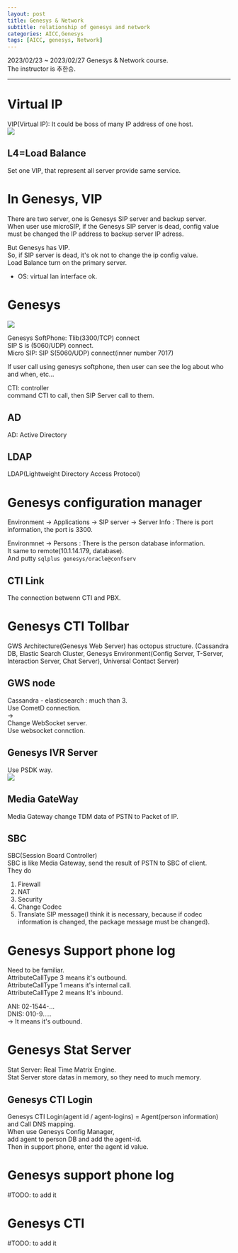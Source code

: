 ```yaml
---
layout: post
title: Genesys & Network
subtitle: relationship of genesys and network
categories: AICC,Genesys
tags: [AICC, genesys, Network]
---
```

  
2023/02/23 ~ 2023/02/27 Genesys & Network course.  
The instructor is 추한승.  
  
-----
# Virtual IP
VIP(Virtual IP): It could be boss of many IP address of one host.  
<img src="https://t1.daumcdn.net/cfile/tistory/998DF73E5C23877321">  
  
## L4=Load Balance  
Set one VIP, that represent all server provide same service.  
  
# In Genesys, VIP
There are two server, one is Genesys SIP server and backup server.  
When user use microSIP, if the Genesys SIP server is dead, config value must be changed the IP address to backup server IP adress.  
  
But Genesys has VIP.  
So, if SIP server is dead, it's ok not to change the ip config value.  
Load Balance turn on the primary server.  
* OS: virtual lan interface ok.  
  
# Genesys
<img src="https://user-images.githubusercontent.com/46213631/220823257-cd0c1fda-ab78-48bb-8ce0-8147964dfb22.PNG">
  
Genesys SoftPhone: Tlib(3300/TCP) connect  
SIP S is (5060/UDP) connect.  
Micro SIP: SIP S(5060/UDP) connect(inner number 7017)  
  
If user call using genesys softphone, then user can see the log about who and when, etc...  
  
CTI: controller  
command CTI to call, then SIP Server call to them.  
  
## AD
AD: Active Directory  
  
## LDAP
LDAP(Lightweight Directory Access Protocol)  
  
# Genesys configuration manager
Environment -> Applications -> SIP server -> Server Info : There is port information, the port is 3300.  
  
Environmnet -> Persons : There is the person database information.  
It same to remote(10.1.14.179, database).  
And putty `sqlplus genesys/oracle@confserv`  
  
## CTI Link
The connection betwenn CTI and PBX.  
  
# Genesys CTI Tollbar
GWS Architecture(Genesys Web Server) has octopus structure. (Cassandra DB, Elastic Search Cluster, Genesys Environment(Config Server, T-Server, Interaction Server, Chat Server), Universal Contact Server)  
  
## GWS node
Cassandra - elasticsearch : much than 3.  
Use CometD connection.  
->   
Change WebSocket server.  
Use websocket connction.  
  
## Genesys IVR Server
Use PSDK way.  
<img src="https://user-images.githubusercontent.com/46213631/220859415-ca3b11fd-69f7-44b1-a9e2-223e30671fb6.png">
  
## Media GateWay
Media Gateway change TDM data of PSTN to Packet of IP.  
  
## SBC
SBC(Session Board Controller)  
SBC is like Media Gateway, send the result of PSTN to SBC of client.  
They do  
1. Firewall  
2. NAT  
3. Security  
4. Change Codec  
5. Translate SIP message(I think it is necessary, because if codec information is changed, the package message must be changed).  
  
# Genesys Support phone log
Need to be familiar.  
AttributeCallType 3 means it's outbound.  
AttributeCallType 1 means it's internal call.  
AttributeCallType 2 means It's inbound.  
  
ANI: 02-1544-...  
DNIS: 010-9.....  
-> It means it's outbound.  
  
# Genesys Stat Server
Stat Server: Real Time Matrix Engine.  
Stat Server store datas in memory, so they need to much memory.  
  
## Genesys CTI Login
Genesys CTI Login(agent id / agent-logins) = Agent(person information) and Call DNS mapping.  
When use Genesys Config Manager,  
add agent to person DB and add the agent-id.  
Then in support phone, enter the agent id value.  
  
# Genesys support phone log
#TODO: to add it
  
# Genesys CTI
#TODO: to add it
  
